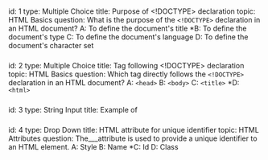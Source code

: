 ###
id: 1
type: Multiple Choice
title: Purpose of <!DOCTYPE> declaration
topic: HTML Basics
question: What is the purpose of the `<!DOCTYPE>` declaration in an HTML document?
A: To define the document's title
*B: To define the document's type
C: To define the document's language
D: To define the document's character set
###
id: 2
type: Multiple Choice
title: Tag following <!DOCTYPE> declaration
topic: HTML Basics
question: Which tag directly follows the `<!DOCTYPE>` declaration in an HTML document?
A: `<head>`
B: `<body>`
C: `<title>`
*D: `<html>`
###
id: 3
type: String Input
title: Example of <title> tag,
topic: HTML Basics,
question: Write an example of a `<title>` tag with the content "My Web Page".
answer: <title>My Web Page</title>
###
id: 4
type: Drop Down
title: HTML attribute for unique identifier
topic: HTML Attributes
question: The___attribute is used to provide a unique identifier to an HTML element.
A: Style
B: Name
*C: Id
D: Class
###



